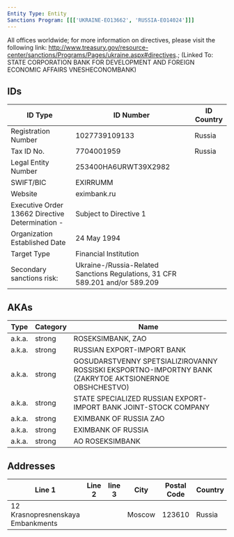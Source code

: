 ```yaml
---
Entity Type: Entity
Sanctions Program: [[['UKRAINE-EO13662', 'RUSSIA-EO14024']]]
---
```

All offices worldwide; for more information on directives, please visit the following link: http://www.treasury.gov/resource-center/sanctions/Programs/Pages/ukraine.aspx#directives.; (Linked To: STATE CORPORATION BANK FOR DEVELOPMENT AND FOREIGN ECONOMIC AFFAIRS VNESHECONOMBANK)

## IDs
| ID Type | ID Number | ID Country |
|---------|-----------|------------|
| Registration Number | 1027739109133 | Russia |
| Tax ID No. | 7704001959 | Russia |
| Legal Entity Number | 253400HA6URWT39X2982 |  |
| SWIFT/BIC | EXIRRUMM |  |
| Website | eximbank.ru |  |
| Executive Order 13662 Directive Determination - | Subject to Directive 1 |  |
| Organization Established Date | 24 May 1994 |  |
| Target Type | Financial Institution |  |
| Secondary sanctions risk: | Ukraine-/Russia-Related Sanctions Regulations, 31 CFR 589.201 and/or 589.209 |  |


## AKAs
| Type | Category | Name      | 
|------|----------|-----------|
| a.k.a. | strong | ROSEKSIMBANK, ZAO |
| a.k.a. | strong | RUSSIAN EXPORT-IMPORT BANK |
| a.k.a. | strong | GOSUDARSTVENNY SPETSIALIZIROVANNY ROSSISKI EKSPORTNO-IMPORTNY BANK (ZAKRYTOE AKTSIONERNOE OBSHCHESTVO) |
| a.k.a. | strong | STATE SPECIALIZED RUSSIAN EXPORT-IMPORT BANK JOINT-STOCK COMPANY |
| a.k.a. | strong | EXIMBANK OF RUSSIA ZAO |
| a.k.a. | strong | EXIMBANK OF RUSSIA |
| a.k.a. | strong | AO ROSEKSIMBANK |


## Addresses
| Line 1 | Line 2 | line 3 | City | Postal Code| Country | 
|--------|--------|--------|------|------------|---------|
| 12 Krasnopresnenskaya Embankments |  |  | Moscow | 123610 | Russia |

